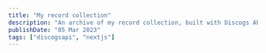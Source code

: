 ```yaml
---
title: "My record collection"
description: "An archive of my record collection, built with Discogs API"
publishDate: "05 Mar 2023"
tags: ["discogsapi", "nextjs"]
---
```

